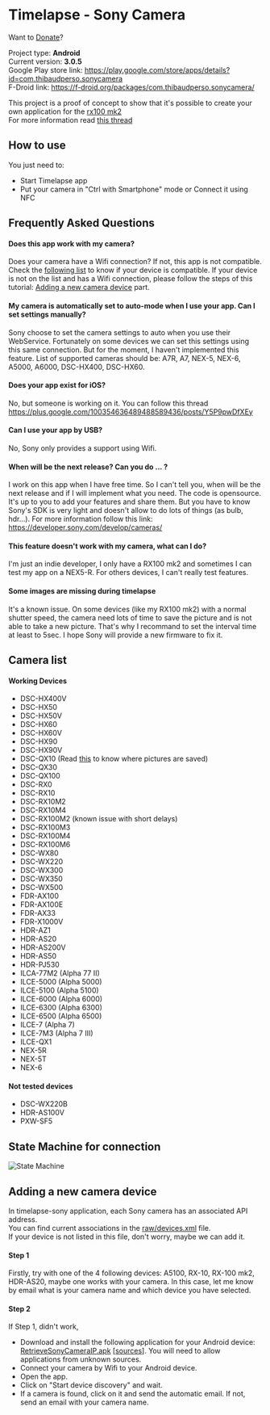 Timelapse - Sony Camera
=======================

Want to [Donate](https://www.paypal.com/cgi-bin/webscr?cmd=_donations&business=LFFFQZD9UNKRC&lc=FR&item_name=Thibaud%20Michel&item_number=1&currency_code=EUR&bn=PP-DonationsBF%3abtn_donate_LG%2egif%3aNonHosted)?  

Project type: **Android**  
Current version: **3.0.5**  
Google Play store link: https://play.google.com/store/apps/details?id=com.thibaudperso.sonycamera  
F-Droid link: https://f-droid.org/packages/com.thibaudperso.sonycamera/

This project is a proof of concept to show that it's possible to create your own application for the [rx100 mk2](http://www.sony.co.uk/product/dsc-r-series/dsc-rx100m2)  
For more information read [this thread](https://camera.developer.sony.com/common/forum/en/viewtopic.php?f=21&t=121&start=10#p361)

How to use
----------

You just need to:
* Start Timelapse app
* Put your camera in "Ctrl with Smartphone" mode or Connect it using NFC


Frequently Asked Questions
--------------------------

#### Does this app work with my camera?
Does your camera have a Wifi connection? If not, this app is not compatible.
Check the [following list](https://github.com/ThibaudM/timelapse-sony#camera-list) to know if your device is compatible. If your device is not on the list and has a Wifi connection, please follow the steps of this tutorial: [Adding a new camera device](https://github.com/ThibaudM/timelapse-sony#adding-a-new-camera-device) part.

#### My camera is automatically set to auto-mode when I use your app. Can I set settings manually?
Sony choose to set the camera settings to auto when you use their WebService. Fortunately on some devices we can set this settings using this same connection. But for the moment, I haven't implemented this feature. List of supported cameras should be: A7R, A7, NEX-5, NEX-6, A5000, A6000, DSC-HX400, DSC-HX60.

#### Does your app exist for iOS?
No, but someone is working on it. You can follow this thread https://plus.google.com/100354636489488589436/posts/Y5P9pwDfXEy

#### Can I use your app by USB?
No, Sony only provides a support using Wifi.

#### When will be the next release? Can you do ... ?
I work on this app when I have free time. So I can't tell you, when will be the next release and if I will implement what you need. The code is opensource. It's up to you to add your features and share them. But you have to know Sony's SDK is very light and doesn't allow to do lots of things (as bulb, hdr...). For more information follow this link: https://developer.sony.com/develop/cameras/

#### This feature doesn't work with my camera, what can I do?
I'm just an indie developer, I only have a RX100 mk2 and sometimes I can test my app on a NEX5-R. For others devices, I can't really test features.

#### Some images are missing during timelapse
It's a known issue. On some devices (like my RX100 mk2) with a normal shutter speed, the camera need lots of time to save the picture and is not able to take a new picture. That's why I recommand to set the interval time at least to 5sec. I hope Sony will provide a new firmware to fix it.


Camera list
------------

#### Working Devices
* DSC-HX400V
* DSC-HX50
* DSC-HX50V
* DSC-HX60
* DSC-HX60V
* DSC-HX90
* DSC-HX90V
* DSC-QX10 (Read [this](https://us.en.kb.sony.com/app/answers/detail/a_id/43716/c/65,66/p/40096,90706,90707/) to know where pictures are saved)
* DSC-QX30
* DSC-QX100
* DSC-RX0
* DSC-RX10
* DSC-RX10M2
* DSC-RX10M4
* DSC-RX100M2 (known issue with short delays)
* DSC-RX100M3
* DSC-RX100M4
* DSC-RX100M6
* DSC-WX80
* DSC-WX220
* DSC-WX300
* DSC-WX350
* DSC-WX500
* FDR-AX100
* FDR-AX100E
* FDR-AX33
* FDR-X1000V
* HDR-AZ1
* HDR-AS20
* HDR-AS200V
* HDR-AS50
* HDR-PJ530
* ILCA-77M2 (Alpha 77 II)
* ILCE-5000 (Alpha 5000)
* ILCE-5100 (Alpha 5100)
* ILCE-6000 (Alpha 6000)
* ILCE-6300 (Alpha 6300)
* ILCE-6500 (Alpha 6500)
* ILCE-7 (Alpha 7)
* ILCE-7M3 (Alpha 7 III)
* ILCE-QX1
* NEX-5R
* NEX-5T
* NEX-6


#### Not tested devices
* DSC-WX220B
* HDR-AS100V
* PXW-SF5



State Machine for connection
----------------------------

![State Machine](docs/timelapse-sony-connection.png)





Adding a new camera device
--------------------------

In timelapse-sony application, each Sony camera has an associated API address.  
You can find current associations in the [raw/devices.xml](https://github.com/ThibaudM/timelapse-sony/blob/master/app/src/main/res/raw/devices.xml) file.  
If your device is not listed in this file, don't worry, maybe we can add it.

#### Step 1
Firstly, try with one of the 4 following devices: A5100, RX-10, RX-100 mk2, HDR-AS20, maybe one works with your camera. In this case, let me know by email what is your camera name and which device you have selected.

#### Step 2
If Step 1, didn't work, 
* Download and install the following application for your Android device: [RetrieveSonyCameraIP.apk](http://thibaud-michel.com/timelapse/RetrieveSonyCameraIP.apk) [[sources](http://thibaud-michel.com/timelapse/RetrieveSonyCameraIP-src.zip)]. You will need to allow applications from unknown sources.
* Connect your camera by Wifi to your Android device.
* Open the app.
* Click on "Start device discovery" and wait.
* If a camera is found, click on it and send the automatic email. If not, send an email with your camera name.
